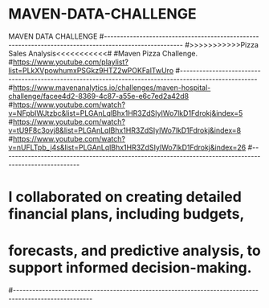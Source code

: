 # MAVEN-DATA-CHALLENGE
MAVEN DATA CHALLENGE
#------------------------------------------------------------------------------------------------------
#>>>>>>>>>>>Pizza Sales Analysis<<<<<<<<<<<#
#Maven Pizza Challenge.
#https://www.youtube.com/playlist?list=PLkXVpowhumxPSGkz9HTZ2wPOKFalTwUro
#------------------------------------------------------------------------------------------------------
#https://www.mavenanalytics.io/challenges/maven-hospital-challenge/facee4d2-8369-4c87-a55e-e6c7ed2a42d8
#https://www.youtube.com/watch?v=NFpbIWJtzbc&list=PLGAnLqlBhx1HR3ZdSIyIWo7lkD1Fdrokj&index=5
#https://www.youtube.com/watch?v=tU9F8c3ovj8&list=PLGAnLqlBhx1HR3ZdSIyIWo7lkD1Fdrokj&index=8
#https://www.youtube.com/watch?v=nUFLTpb_j4s&list=PLGAnLqlBhx1HR3ZdSIyIWo7lkD1Fdrokj&index=26
#------------------------------------------------------------------------------------------------------
# I collaborated on creating detailed financial plans, including budgets,
# forecasts, and predictive analysis, to support informed decision-making.
#------------------------------------------------------------------------------------------------------
